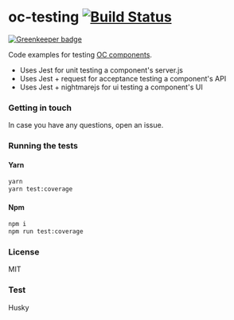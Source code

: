 oc-testing [![Build Status](https://secure.travis-ci.org/opencomponents/oc-testing.png?branch=master)](http://travis-ci.org/opencomponents/oc-testing)
==========

[![Greenkeeper badge](https://badges.greenkeeper.io/opencomponents/oc-testing.svg)](https://greenkeeper.io/)

Code examples for testing [OC components](https://github.com/opentable/oc).

* Uses Jest for unit testing a component's server.js
* Uses Jest + request for acceptance testing a component's API
* Uses Jest + nightmarejs for ui testing a component's UI

### Getting in touch

In case you have any questions, open an issue.

### Running the tests

#### Yarn

```bash
yarn
yarn test:coverage
```

#### Npm

```bash
npm i
npm run test:coverage
```

### License

MIT

### Test

Husky
